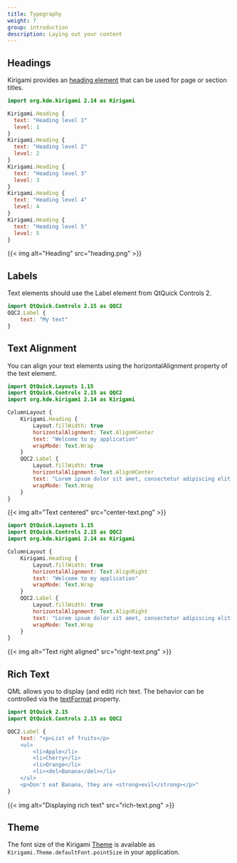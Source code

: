 ```yaml
---
title: Typography
weight: 7
group: introduction
description: Laying out your content
---
```


## Headings

Kirigami provides an [heading element](docs:kirigami2;Heading) that can
be used for page or section titles.

```qml
import org.kde.kirigami 2.14 as Kirigami

Kirigami.Heading {
  text: "Heading level 1"
  level: 1
}
Kirigami.Heading {
  text: "Heading level 2"
  level: 2
}
Kirigami.Heading {
  text: "Heading level 3"
  level: 3
}
Kirigami.Heading {
  text: "Heading level 4"
  level: 4
}
Kirigami.Heading {
  text: "Heading level 5"
  level: 5
}
```

{{< img alt="Heading" src="heading.png" >}}

## Labels

Text elements should use the Label element from QtQuick Controls 2.

```qml
import QtQuick.Controls 2.15 as QQC2
QQC2.Label {
    text: "My text"
}
```

## Text Alignment

You can align your text elements using the horizontalAlignment property
of the text element.

```qml
import QtQuick.Layouts 1.15 
import QtQuick.Controls 2.15 as QQC2
import org.kde.kirigami 2.14 as Kirigami

ColumnLayout {
    Kirigami.Heading {
        Layout.fillWidth: true
        horizontalAlignment: Text.AlignHCenter 
        text: "Welcome to my application"
        wrapMode: Text.Wrap
    }
    QQC2.Label {
        Layout.fillWidth: true
        horizontalAlignment: Text.AlignHCenter
        text: "Lorem ipsum dolor sit amet, consectetur adipiscing elit. Integer posuere erat a ante."
        wrapMode: Text.Wrap
    }
}
```

{{< img alt="Text centered" src="center-text.png" >}}

```qml
import QtQuick.Layouts 1.15 
import QtQuick.Controls 2.15 as QQC2
import org.kde.kirigami 2.14 as Kirigami

ColumnLayout {
    Kirigami.Heading {
        Layout.fillWidth: true
        horizontalAlignment: Text.AlignRight
        text: "Welcome to my application"
        wrapMode: Text.Wrap
    }
    QQC2.Label {
        Layout.fillWidth: true
        horizontalAlignment: Text.AlignRight
        text: "Lorem ipsum dolor sit amet, consectetur adipiscing elit. Integer posuere erat a ante."
        wrapMode: Text.Wrap
    }
}
```

{{< img alt="Text right aligned" src="right-text.png" >}}

## Rich Text

QML allows you to display (and edit) rich text. The behavior can be
controlled via the [textFormat](https://doc.qt.io/qt-5/qml-qtquick-text.html#textFormat-prop) property.

```qml
import QtQuick 2.15
import QtQuick.Controls 2.15 as QQC2

QQC2.Label {
    text: "<p>List of fruits</p>
    <ul>
        <li>Apple</li>
        <li>Cherry</li>
        <li>Orange</li>
        <li><del>Banana</del></li>
    </ul>
    <p>Don't eat Banana, they are <strong>evil</strong></p>"
}
```

{{< img alt="Displaying rich text" src="rich-text.png" >}}

## Theme

The font size of the Kirigami [Theme](docs:kirigami2;Theme) is available
as `Kirigami.Theme.defaultFont.pointSize` in your application.
